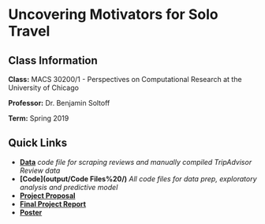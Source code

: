 # Uncovering Motivators for Solo Travel


## Class Information

**Class:** MACS 30200/1 - Perspectives on Computational Research at the University of Chicago

**Professor:** Dr. Benjamin Soltoff

**Term:** Spring 2019

## Quick Links
- **[Data](data/)** *code file for scraping reviews and manually compiled TripAdvisor Review data*
- **[Code](output/Code Files%20/)** *All code files for data prep, exploratory analysis and predictive model*
- **[Project Proposal](docs/proposal/DhruvalBhatt_Proposal.pdf)**
- **[Final Project Report](docs/final-paper/DhruvalBhatt_FinalPaper_PCR.pdf)**
- **[Poster](docs/poster/DhruvalBhatt_Poster_June4.pdf)**
